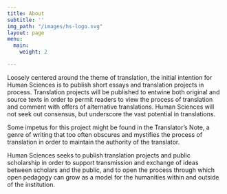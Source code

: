 ```yaml
---
title: About
subtitle: ''
img_path: "/images/hs-logo.svg"
layout: page
menu:
  main:
    weight: 2

---
```

Loosely centered around the theme of translation, the initial intention for Human Sciences is to publish short essays and translation projects in process. Translation projects will be published to entwine both original and source texts in order to permit readers to view the process of translation and comment with offers of alternative translations. Human Sciences will not seek out consensus, but underscore the vast potential in translations.

Some impetus for this project might be found in the Translator’s Note, a genre of writing that too often obscures and mystifies the process of translation in order to maintain the authority of the translator.

Human Sciences seeks to publish translation projects and public scholarship in order to support transmission and exchange of ideas between scholars and the public, and to open the process through which open pedagogy can grow as a model for the humanities within and outside of the institution.